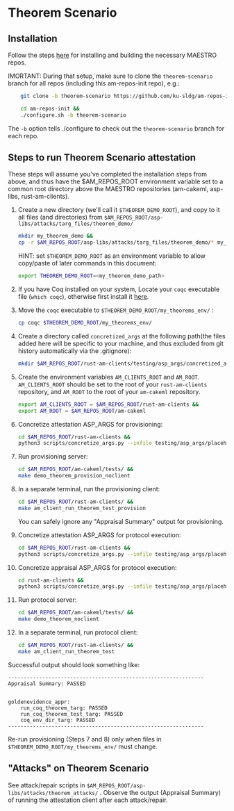 # Theorem Scenario

## Installation

Follow the steps [here](https://github.com/ku-sldg/am-repos-init/blob/theorem-scenario/README.md) for installing and building the necessary MAESTRO repos.

IMORTANT:  During that setup, make sure to clone the `theorem-scenario` branch for all repos (including this am-repos-init repo), e.g.:

```sh
    git clone -b theorem-scenario https://github.com/ku-sldg/am-repos-init.git
```
```sh
    cd am-repos-init &&
    ./configure.sh -b theorem-scenario
```

The `-b` option tells ./configure to check out the `theorem-scenario` branch for each repo.



## Steps to run Theorem Scenario attestation

These steps will assume you've completed the installation steps from above, and thus have the $AM_REPOS_ROOT environment variable set to a common root directory above the MAESTRO repositories (am-cakeml, asp-libs, rust-am-clients).

1) Create a new directory (we'll call it `$THEOREM_DEMO_ROOT`), and copy to it all files (and directories) from `$AM_REPOS_ROOT/asp-libs/attacks/targ_files/theorem_demo/` 

    ```sh
    mkdir my_theorem_demo && 
    cp -r $AM_REPOS_ROOT/asp-libs/attacks/targ_files/theorem_demo/* my_theorem_demo/

    ```

    HINT:  set `$THEOREM_DEMO_ROOT` as an environment variable to allow copy/paste of later commands in this document:

    ```sh
    export THEOREM_DEMO_ROOT=<my_theorem_demo_path>
    ```


1) If you have Coq installed on your system, Locate your `coqc` executable file (`which coqc`), otherwise first install it [here](https://rocq-prover.org/install).
1) Move the `coqc` executable to `$THEOREM_DEMO_ROOT/my_theorems_env/` :
    ```sh
    cp coqc $THEOREM_DEMO_ROOT/my_theorems_env/
    ```
1) Create a directory called `concretized_args` at the following path(the files added here will be specific to your machine, and thus excluded from git history automatically via the .gitignore):
    ```sh
    mkdir $AM_REPOS_ROOT/rust-am-clients/testing/asp_args/concretized_args
    ```

1) Create the environment variables `AM_CLIENTS_ROOT` and `AM_ROOT`. `AM_CLIENTS_ROOT` should be set to the root of your `rust-am-clients` repository, and `AM_ROOT` to the root of your `am-cakeml` repository.
   ```sh
   export AM_CLIENTS_ROOT = $AM_REPOS_ROOT/rust-am-clients &&
   export AM_ROOT = $AM_REPOS_ROOT/am-cakeml
   ```

1) Concretize attestation ASP_ARGS for provisioning: 
    ```sh
    cd $AM_REPOS_ROOT/rust-am-clients &&
    python3 scripts/concretize_args.py --infile testing/asp_args/placeholder_args/run_theorem_test_provision_args_abstracted.json --outfile testing/asp_args/concretized_args/run_theorem_test_provision_args_concretized.json --params x=$THEOREM_DEMO_ROOT
    ```
1) Run provisioning server:
    ```sh
    cd $AM_REPOS_ROOT/am-cakeml/tests/ &&
    make demo_theorem_provision_noclient
    ```
1) In a separate terminal, run the provisioning client:
    ```sh
    cd $AM_REPOS_ROOT/rust-am-clients/ &&
    make am_client_run_theorem_test_provision
    ```
    You can safely ignore any "Appraisal Summary" output for provisioning.
1) Concretize attestation ASP_ARGS for protocol execution:
    ```sh
    cd $AM_REPOS_ROOT/rust-am-clients &&
    python3 scripts/concretize_args.py --infile testing/asp_args/placeholder_args/run_theorem_test_args_abstracted.json --outfile testing/asp_args/concretized_args/run_theorem_test_args_concretized.json --params x=$THEOREM_DEMO_ROOT
    ```
1) Concretize appraisal ASP_ARGS for protocol execution:
    ```sh
    cd rust-am-clients &&
    python3 scripts/concretize_args.py --infile testing/asp_args/placeholder_args/run_theorem_test_args_appr_abstracted.json --outfile testing/asp_args/concretized_args/run_theorem_test_args_appr_concretized.json --params x=$AM_ROOT
    ```
1) Run protocol server:
    ```sh
    cd $AM_REPOS_ROOT/am-cakeml/tests/ &&
    make demo_theorem_noclient
    ```
1) In a separate terminal, run protocol client:
    ```sh
    cd $AM_REPOS_ROOT/rust-am-clients/ &&
    make am_client_run_theorem_test
    ```

Successful output should look something like:

```
---------------------------------------------------------------
Appraisal Summary: PASSED


goldenevidence_appr:
	run_coq_theorem_targ: PASSED
	run_coq_theorem_test_targ: PASSED
	coq_env_dir_targ: PASSED
---------------------------------------------------------------
```

Re-run provisioning (Steps 7 and 8) only when files in `$THEOREM_DEMO_ROOT/my_theorems_env/` must change.

## "Attacks" on Theorem Scenario

See attack/repair scripts in `$AM_REPOS_ROOT/asp-libs/attacks/theorem_attacks/` .  Observe the output (Appraisal Summary) of running the attestation client after each attack/repair.
